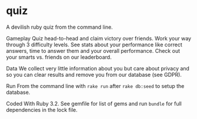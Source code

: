 # quiz 
A devilish ruby quiz from the command line.

Gameplay
Quiz head-to-head and claim victory over friends. Work your way through 3 difficulty levels. See stats about your performance like correct answers, time to answer them and your overall performance. Check out your smarts vs. friends on our leaderboard. 

Data
We collect very little information about you but care about privacy and so you can clear results and remove you from our database (see GDPR).

Run
From the command line with `rake run` after `rake db:seed` to setup the database.

Coded
With Ruby 3.2. See gemfile for list of gems and run `bundle` for full dependencies in the lock file.
